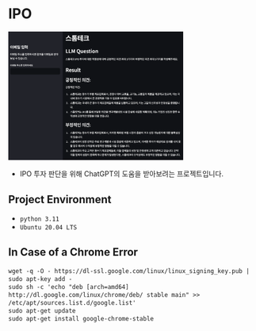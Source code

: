 # IPO

<img src="statics/sample.png" style="width:70%">

- IPO 투자 판단을 위해 ChatGPT의 도움을 받아보려는 프로젝트입니다.

## Project Environment

- `python 3.11`
- `Ubuntu 20.04 LTS`

## In Case of a Chrome Error

```
wget -q -O - https://dl-ssl.google.com/linux/linux_signing_key.pub | sudo apt-key add -
sudo sh -c 'echo "deb [arch=amd64] http://dl.google.com/linux/chrome/deb/ stable main" >> /etc/apt/sources.list.d/google.list'
sudo apt-get update
sudo apt-get install google-chrome-stable
```
